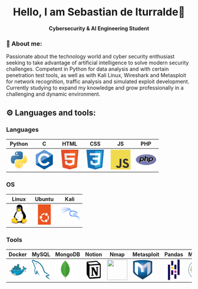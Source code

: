 <h1 align="center"><b>Hello, I am Sebastian de Iturralde👋</b></h1>
<p align= "center">
  <b>Cybersecurity & AI Engineering Student</b>
</p>


### 🚀 About me:
Passionate about the technology world and cyber security enthusiast seeking to take advantage of artificial intelligence to solve modern security challenges. Competent in Python for data analysis and with certain penetration test tools, as well as with Kali Linux, Wireshark and Metasploit for network recognition, traffic analysis and simulated exploit development.
Currently studying to expand my knowledge and grow professionally in a challenging and dynamic environment.



## ⚙️ Languages and tools:
### Languages

| Python  |     C    | HTML    |  CSS   | JS      |    PHP   |
|---------|----------|---------|--------|---------|----------|
| <img src="https://raw.githubusercontent.com/devicons/devicon/6910f0503efdd315c8f9b858234310c06e04d9c0/icons/python/python-original.svg" width="55" height="55"/> | <img src="https://raw.githubusercontent.com/devicons/devicon/6910f0503efdd315c8f9b858234310c06e04d9c0/icons/c/c-original.svg" height="55" width="55"/> | <img src="https://raw.githubusercontent.com/devicons/devicon/6910f0503efdd315c8f9b858234310c06e04d9c0/icons/html5/html5-original.svg" width="55" height="55"/> | <img src="https://raw.githubusercontent.com/devicons/devicon/6910f0503efdd315c8f9b858234310c06e04d9c0/icons/css3/css3-original.svg" width="55" height="55"/> | <img src="https://raw.githubusercontent.com/devicons/devicon/6910f0503efdd315c8f9b858234310c06e04d9c0/icons/javascript/javascript-original.svg" width="55" height="55"/> | <img src="https://raw.githubusercontent.com/devicons/devicon/6910f0503efdd315c8f9b858234310c06e04d9c0/icons/php/php-original.svg" width="55" height="55"/>

### OS
| Linux    | Ubuntu   | Kali     |
|----------|----------|----------|
| <img src="https://raw.githubusercontent.com/devicons/devicon/6910f0503efdd315c8f9b858234310c06e04d9c0/icons/linux/linux-original.svg" width="55" height="55"/> | <img src="https://raw.githubusercontent.com/devicons/devicon/ca28c779441053191ff11710fe24a9e6c23690d6/icons/ubuntu/ubuntu-original.svg" width="55" height="55"/> | <img src="https://raw.githubusercontent.com/canaleal/devicon/new-icon-kali-linux/icons/kalilinux/kalilinux-original-wordmark.svg" width="55" height="55"/>

### Tools
| Docker | MySQL | MongoDB | Notion | Nmap | Metasploit | Pandas | Matploblib |
|--------|-------|---------|--------|------|------------|--------|-----------|
| <img src="https://raw.githubusercontent.com/devicons/devicon/6910f0503efdd315c8f9b858234310c06e04d9c0/icons/docker/docker-original.svg" width="55" height="55"/> | <img src="https://raw.githubusercontent.com/devicons/devicon/6910f0503efdd315c8f9b858234310c06e04d9c0/icons/mysql/mysql-original.svg" width="55" height="55"/> | <img src="https://raw.githubusercontent.com/devicons/devicon/6910f0503efdd315c8f9b858234310c06e04d9c0/icons/mongodb/mongodb-original.svg" width="55" height="55"/> | <img src="https://raw.githubusercontent.com/devicons/devicon/6910f0503efdd315c8f9b858234310c06e04d9c0/icons/notion/notion-original.svg" width="55" height="55"/> | <img src="https://nmap.org/images/sitelogo-nmap-software-llc.svg" width="55" height="55"/> | <img src="https://raw.githubusercontent.com/sdeiturralde/sdeiturralde/refs/heads/main/Icons/Metasploit.png" width="55" height="55"/> | <img src="https://raw.githubusercontent.com/devicons/devicon/6910f0503efdd315c8f9b858234310c06e04d9c0/icons/pandas/pandas-original.svg" width="55" height="55"/> | <img src="https://raw.githubusercontent.com/devicons/devicon/6910f0503efdd315c8f9b858234310c06e04d9c0/icons/matplotlib/matplotlib-original.svg" width="55" height="55"/>



<!--
**sdeiturralde/sdeiturralde** is a ✨ _special_ ✨ repository because its `README.md` (this file) appears on your GitHub profile.

Here are some ideas to get you started:

- 🔭 I’m currently working on ...
- 🌱 I’m currently learning ...
- 👯 I’m looking to collaborate on ...
- 🤔 I’m looking for help with ...
- 💬 Ask me about ...
- 📫 How to reach me: ...
- 😄 Pronouns: ...
- ⚡ Fun fact: ...
-->
